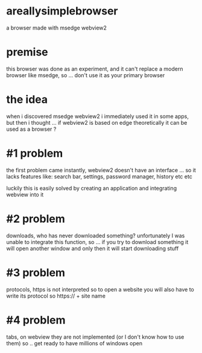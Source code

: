 # areallysimplebrowser
a browser made with msedge webview2

# premise

this browser was done as an experiment, and it can't replace a modern browser like msedge, so ... don't use it as your primary browser

# the idea

when i discovered msedge webview2 i immediately used it in some apps, but then i thought ... if webview2 is based on edge theoretically it can be used as a browser ?

# #1 problem

the first problem came instantly, webview2 doesn't have an interface ... so it lacks features like: search bar, settings, password manager, history etc etc

luckily this is easily solved by creating an application and integrating webview into it

# #2 problem 

downloads, who has never downloaded something? unfortunately I was unable to integrate this function, so ... if you try to download something it will open another window and only then it will start downloading stuff

# #3 problem

protocols, https is not interpreted so to open a website you will also have to write its protocol so https:// + site name


# #4 problem

tabs, on webview they are not implemented (or I don't know how to use them) so .. get ready to have millions of windows open
